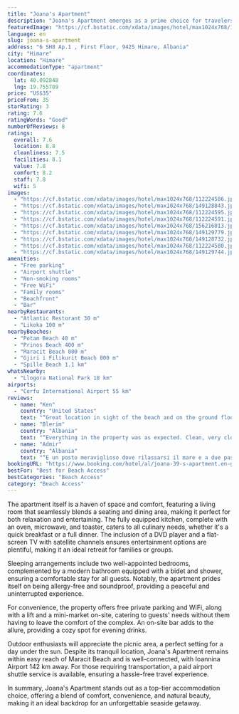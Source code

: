```yaml
---
title: "Joana's Apartment"
description: "Joana's Apartment emerges as a prime choice for travelers seeking a serene beachfront escape in Himare, just a stone's throw away from the pristine Potam Beach and a leisurely stroll from Prinos Beach."
featuredImage: "https://cf.bstatic.com/xdata/images/hotel/max1024x768/112224586.jpg?k=63f8a65e399e738b0afe059aecad6a3237b590cda3f1fb3ef0a56292cb16b847&o=&hp=1"
language: en
slug: joana-s-apartment
address: "6 SH8 Ap.1 , First Floor, 9425 Himare, Albania"
city: "Himare"
location: "Himare"
accommodationType: "apartment"
coordinates:
  lat: 40.092848
  lng: 19.755709
price: "US$35"
priceFrom: 35
starRating: 3
rating: 7.6
ratingWords: "Good"
numberOfReviews: 8
ratings:
  overall: 7.6
  location: 8.8
  cleanliness: 7.5
  facilities: 8.1
  value: 7.8
  comfort: 8.2
  staff: 7.8
  wifi: 5
images:
  - "https://cf.bstatic.com/xdata/images/hotel/max1024x768/112224586.jpg?k=63f8a65e399e738b0afe059aecad6a3237b590cda3f1fb3ef0a56292cb16b847&o=&hp=1"
  - "https://cf.bstatic.com/xdata/images/hotel/max1024x768/149128843.jpg?k=5f183356eda97658d7a46e86d012e8eb696f1feef2b2addd233aa8b7ad83fb27&o=&hp=1"
  - "https://cf.bstatic.com/xdata/images/hotel/max1024x768/112224595.jpg?k=157c5797c068bcb2d97dc13dbe20ea124e1815cc3796f5abf29464515de780f2&o=&hp=1"
  - "https://cf.bstatic.com/xdata/images/hotel/max1024x768/112224591.jpg?k=35fb1eb39251a2131e441d43200773c8212b9b93e6cd516ed995de140c36b18a&o=&hp=1"
  - "https://cf.bstatic.com/xdata/images/hotel/max1024x768/156216013.jpg?k=5d1b3d2c8087028c526ef2cd987a6e72b99552ee8f95e55a43a0cb42d239fc8d&o=&hp=1"
  - "https://cf.bstatic.com/xdata/images/hotel/max1024x768/149129779.jpg?k=015d31a6338e1f32236b4bf179db2523ed09b43056c2530f9b1285c39d503e6d&o=&hp=1"
  - "https://cf.bstatic.com/xdata/images/hotel/max1024x768/149128732.jpg?k=8b9799ac846111bf5bb5889cc30af3f7974b800ef624f37e2baf96af549ee098&o=&hp=1"
  - "https://cf.bstatic.com/xdata/images/hotel/max1024x768/112224580.jpg?k=c1e63f3808896cc820788d4f4283be75a40f847455675da130eafeb7678acdd9&o=&hp=1"
  - "https://cf.bstatic.com/xdata/images/hotel/max1024x768/149129744.jpg?k=10c2a1f3e987b8600c27d44aef8008cdb65c8fa6757df78ff9da1611fb4dae07&o=&hp=1"
amenities:
  - "Free parking"
  - "Airport shuttle"
  - "Non-smoking rooms"
  - "Free WiFi"
  - "Family rooms"
  - "Beachfront"
  - "Bar"
nearbyRestaurants:
  - "Atlantic Restorant 30 m"
  - "Likoka 100 m"
nearbyBeaches:
  - "Potam Beach 40 m"
  - "Prinos Beach 400 m"
  - "Maracit Beach 800 m"
  - "Gjiri i Filikurit Beach 800 m"
  - "Spille Beach 1.1 km"
whatsNearby:
  - "Llogora National Park 18 km"
airports:
  - "Corfu International Airport 55 km"
reviews:
  - name: "Ken"
    country: "United States"
    text: "“Great location in sight of the beach and on the ground floor with easy access. Atlantic Restaurant is a wonderful restaurant with seafood caught fresh daily by the owner just a few steps from the apartment. Hotel Kolosjani has the best restaurant...”"
  - name: "Blerim"
    country: "Albania"
    text: "“Everything in the property was as expected. Clean, very close to the beach, free parking spot, spacious and comfortable, fully equipped. My kids really enjoyed spending the time there. I would definitely recommend this property. The...”"
  - name: "Admir"
    country: "Albania"
    text: "“E un posto meraviglioso dove rilassarsi il mare e a due passi e l'appartamento è bellissimo”"
bookingURL: "https://www.booking.com/hotel/al/joana-39-s-apartment.en-gb.html?aid=8035640"
bestFor: "Best for Beach Access"
bestCategories: "Beach Access"
category: "Beach Access"
---
```


The apartment itself is a haven of space and comfort, featuring a living room that seamlessly blends a seating and dining area, making it perfect for both relaxation and entertaining. The fully equipped kitchen, complete with an oven, microwave, and toaster, caters to all culinary needs, whether it's a quick breakfast or a full dinner. The inclusion of a DVD player and a flat-screen TV with satellite channels ensures entertainment options are plentiful, making it an ideal retreat for families or groups.

Sleeping arrangements include two well-appointed bedrooms, complemented by a modern bathroom equipped with a bidet and shower, ensuring a comfortable stay for all guests. Notably, the apartment prides itself on being allergy-free and soundproof, providing a peaceful and uninterrupted experience.

For convenience, the property offers free private parking and WiFi, along with a lift and a mini-market on-site, catering to guests' needs without them having to leave the comfort of the complex. An on-site bar adds to the allure, providing a cozy spot for evening drinks.

Outdoor enthusiasts will appreciate the picnic area, a perfect setting for a day under the sun. Despite its tranquil location, Joana's Apartment remains within easy reach of Maracit Beach and is well-connected, with Ioannina Airport 142 km away. For those requiring transportation, a paid airport shuttle service is available, ensuring a hassle-free travel experience.

In summary, Joana's Apartment stands out as a top-tier accommodation choice, offering a blend of comfort, convenience, and natural beauty, making it an ideal backdrop for an unforgettable seaside getaway.